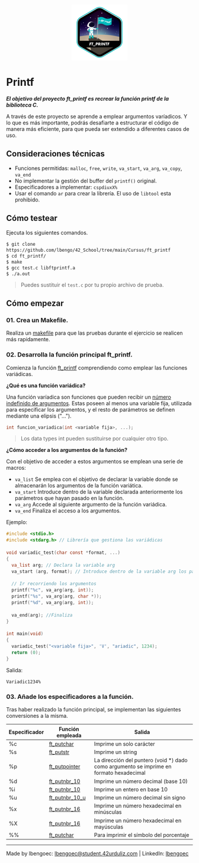 <p align="center">
  <img src="https://github.com/lbengo/42_School/blob/main/42_badges/ft_printfe.png" alt="ft_printf 42 project badge"/>
</p>

# Printf

***El objetivo del proyecto ft_printf es recrear la función printf de la biblioteca C.***

A través de este proyecto se aprende a emplear argumentos varíadicos. Y lo que es más importante, podrás desafiarte a estructurar el código de manera más eficiente, para que pueda ser extendido a diferentes casos de uso.

## Consideraciones técnicas
- Funciones permitidas: `malloc`, `free`, `write`, `va_start`, `va_arg`, `va_copy`, `va_end`
- No implementar la gestión del buffer del `printf()` original.
- Especificadores a implementar: `cspdiuxX%`
- Usar el comando `ar` para crear la librería. El uso de `libtool` esta prohibido.

## Cómo testear
Ejecuta los siguientes comandos.
```shell
$ git clone https://github.com/lbengo/42_School/tree/main/Cursus/ft_printf
$ cd ft_printf/
$ make
$ gcc test.c libftprintf.a
$ ./a.out
```
> Puedes sustituir el `test.c` por tu propio archivo de prueba.

## Cómo empezar

### 01. Crea un Makefile.
Realiza un [makefile](https://github.com/lbengo/42_School/blob/main/Cursus/ft_printf/Makefile) para que las pruebas durante el ejercicio se realicen más rapidamente.

### 02. Desarrolla la función principal ft_printf.
Comienza la función [ft_printf](https://github.com/lbengo/42_School/blob/main/Cursus/ft_printf/ft_printf.c) comprendiendo como emplear las funciones variádicas.

**¿Qué es una función variádica?**

Una función varíadica son funciones que pueden recibir un <ins>número indefinido de argumentos</ins>. Estas poseen al menos una variable fija, utilizada para especificar los argumentos, y el resto de parámetros se definen mediante una elipsis ("...").

```c
int funcion_variadica(int <variable fija>, ...);
```
>  Los data types int pueden sustituirse por cualquier otro tipo.


**¿Cómo acceder a los argumentos de la función?**

Con el objetivo de acceder a estos argumentos se emplean una serie de macros:

- `va_list` Se emplea con el objetivo de declarar la variable donde se almacenarán los argumentos de la función variática.
- `va_start` Introduce dentro de la variable declarada anteriormente los parámetros que hayan pasado en la función.
- `va_arg` Accede al siguiente argumento de la función variádica.
- `va_end` Finaliza el acceso a los argumentos.

Ejemplo:
```c
#include <stdio.h>
#include <stdarg.h> // Librería que gestiona las variádicas

void variadic_test(char const *format, ...)
{
  va_list arg; // Declara la variable arg
  va_start (arg, format); // Introduce dentro de la variable arg los parámetros a partir de format

  // Ir recorriendo los argumentos
  printf("%c", va_arg(arg, int));
  printf("%s", va_arg(arg, char *));
  printf("%d", va_arg(arg, int));

  va_end(arg); //Finaliza
}

int main(void)
{
  variadic_test("<variable fija>", 'V', "ariadic", 1234);
  return (0);
}
```
Salida:
```shell
Variadic1234%
```

### 03. Añade los especificadores a la función.
Tras haber realizado la función principal, se implementan las siguientes conversiones a la misma.

<table>
<thead>
  <tr>
    <th>Especificador</th>
    <th>Función empleada</th>
    <th>Salida</th>
  </tr>
</thead>
<tbody>
  <tr>
    <td>%c</td>
    <td><a href=https://github.com/lbengo/42_School/blob/main/Cursus/ft_printf/ft_putchar.c>ft_putchar</a></td>
    <td>Imprime un solo carácter</td>
  </tr>
  <tr>
    <td>%s</td>
    <td><a href=https://github.com/lbengo/42_School/blob/main/Cursus/ft_printf/ft_putstr.c>ft_putstr</a></td>
    <td>Imprime un string</td>
  </tr>
  <tr>
    <td>%p</td>
    <td><a href=https://github.com/lbengo/42_School/blob/main/Cursus/ft_printf/ft_putpointer.c>ft_putpointer</a></td>
    <td>La dirección del puntero (void *) dado como argumento se imprime en formato hexadecimal</td>
  </tr>
  <tr>
    <td>%d</td>
    <td><a href=https://github.com/lbengo/42_School/blob/main/Cursus/ft_printf/ft_putnbr_10.c>ft_putnbr_10</a></td>
    <td>Imprime un número decimal (base 10)</td>
  </tr>
  <tr>
    <td>%i</td>
    <td><a href=https://github.com/lbengo/42_School/blob/main/Cursus/ft_printf/ft_putnbr_10.c>ft_putnbr_10</a></td>
    <td>Imprime un entero en base 10</td>
  </tr>
  <tr>
    <td>%u</td>
    <td><a href=https://github.com/lbengo/42_School/blob/main/Cursus/ft_printf/ft_putnbr_10_u.c>ft_putnbr_10_u</a></td>
    <td>Imprime un número decimal sin signo</td>
  </tr>
  <tr>
    <td>%x</td>
    <td><a href=https://github.com/lbengo/42_School/blob/main/Cursus/ft_printf/ft_putnbr_16.c>ft_putnbr_16</a></td>
    <td>Imprime un número hexadecimal en minúsculas</td>
  </tr>
  <tr>
    <td>%X</td>
    <td><a href=https://github.com/lbengo/42_School/blob/main/Cursus/ft_printf/ft_putnbr_16.c>ft_putnbr_16</a></td>
    <td>Imprime un número hexadecimal en mayúsculas</td>
  </tr>
  <tr>
    <td>%%</td>
    <td><a href=https://github.com/lbengo/42_School/blob/main/Cursus/ft_printf/ft_putchar.c>ft_putchar</td>
    <td>Para imprimir el símbolo del porcentaje</td>
  </tr>
</tbody>
</table>

---
Made by lbengoec: lbengoec@student.42urduliz.com | LinkedIn: [lbengoec](https://www.linkedin.com/in/laura-bengoechea-navarro/)

